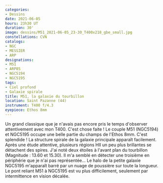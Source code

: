 ```yaml
---
categories:
- Dessins
date: 2021-06-05
hours: 23h30 UT
duration: 30'
image: dessins/M51_2021-06-05_23-30_T400x218_gbe_small.jpg
constellations: CVN
catalogs:
- NGC
- MESSIER
- ARP
designations:
- M51
- ARP85 
- NGC5194
- NGC5195
tags:
- Ciel profond
- Galaxie spirale
title: M51, la galaxie du tourbillon
location: Saint Pazanne (44)
instrument: T400 f/4.3
eyepiece: Ethos 8mm
---
```

Un grand classique que je n'avais pas encore pris le temps d'observer attentivement avec mon T400. C'est chose faite ! Le couple M51 (NGC5194) et NGC5195 occupe une belle partie du champs de l'Ethos 8mm. C'est splendide ! La structure spirale de la galaxie principale apparaît facilement. Après une étude attentive, plusieurs régions HII un peu plus brillantes se détachent des spires. J'ai noté deux étoiles à l'avant plan du tourbillon (Magnitude : 13.60 et 15.30). Il m'a semblé en détecter une troisième en périphérie que je n'ai pas représentée... Le halo de la petite galaxie NGC5195 m'apparaît barré par un nuage de poussière sur toute la longueur. Le pont reliant M51 à NGC5195 est vu plus difficilement, seulement par intermittence en vision décalée.